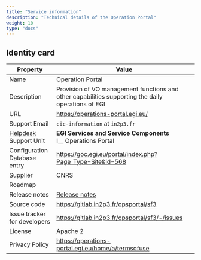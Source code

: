 ```yaml
---
title: "Service information"
description: "Technical details of the Operation Portal"
weight: 10
type: "docs"
---
```


## Identity card

<!-- markdownlint-disable no-inline-html no-bare-urls -->

| Property                                | Value                                                                                              |
| --------------------------------------- | -------------------------------------------------------------------------------------------------- |
| Name                                    | Operation Portal                                                                                   |
| Description                             | Provision of VO management functions and other capabilities supporting the daily operations of EGI |
| URL                                     | https://operations-portal.egi.eu/                                                                  |
| Support Email                           | `cic-information` at `in2p3.fr`                                                                    |
| [Helpdesk](../../helpdesk) Support Unit | **EGI Services and Service Components** <br/> I\_\_ Operations Portal                              |
| Configuration Database entry            | https://goc.egi.eu/portal/index.php?Page_Type=Site&id=568                                          |
| Supplier                                | CNRS                                                                                               |
| Roadmap                                 |                                                                                                    |
| Release notes                           | [Release notes](https://operations-portal.egi.eu/home/tasksList)                                   |
| Source code                             | https://gitlab.in2p3.fr/opsportal/sf3                                                              |
| Issue tracker for developers            | https://gitlab.in2p3.fr/opsportal/sf3/-/issues                                                     |
| License                                 | Apache 2                                                                                           |
| Privacy Policy                          | https://operations-portal.egi.eu/home/a/termsofuse                                                 |

<!-- markdownlint-enable no-inline-html no-bare-urls -->
